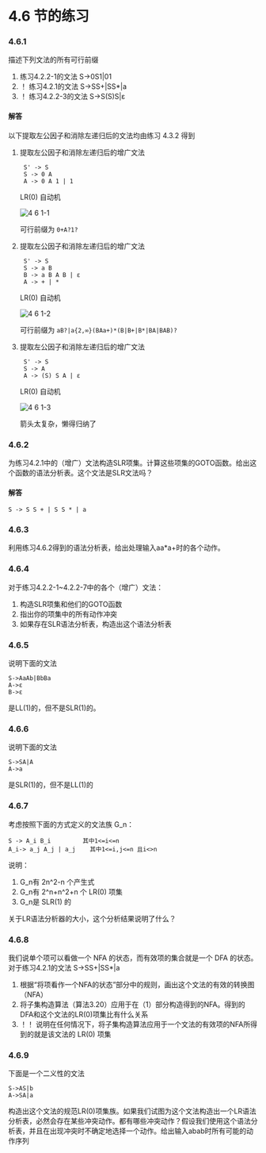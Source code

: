 # 4.6 节的练习

### 4.6.1

描述下列文法的所有可行前缀

1. 练习4.2.2-1的文法 S->0S1|01
2. ！ 练习4.2.1的文法 S->SS+|SS*|a
3. ！ 练习4.2.2-3的文法 S->S(S)S|ε

#### 解答

以下提取左公因子和消除左递归后的文法均由练习 4.3.2 得到

1. 提取左公因子和消除左递归后的增广文法

        S' -> S
        S -> 0 A
        A -> 0 A 1 | 1
        
   LR(0) 自动机
   
   ![4 6 1-1](https://f.cloud.github.com/assets/340282/979418/b5c3a278-0702-11e3-8495-b65e1f588eb5.gif)

   可行前缀为 `0+A?1?`

2. 提取左公因子和消除左递归后的增广文法

        S' -> S
        S -> a B
        B -> a B A B | ε
        A -> + | *
        
   LR(0) 自动机
   
   ![4 6 1-2](https://f.cloud.github.com/assets/340282/979565/cd81716c-0714-11e3-961b-3c4a5bf650ad.gif)

   可行前缀为 `aB?|a{2,∞}(BAa+)*(B|B+|B*|BA|BAB)?`
   
3. 提取左公因子和消除左递归后的增广文法

        S' -> S
        S -> A
        A -> (S) S A | ε
        
   LR(0) 自动机
   
   ![4 6 1-3](https://f.cloud.github.com/assets/340282/979566/da657b9e-0714-11e3-9829-ee64997f2651.gif)

   箭头太复杂，懒得归纳了

### 4.6.2

为练习4.2.1中的（增广）文法构造SLR项集。计算这些项集的GOTO函数。给出这个函数的语法分析表。这个文法是SLR文法吗？

#### 解答

    S -> S S + | S S * | a

### 4.6.3

利用练习4.6.2得到的语法分析表，给出处理输入aa*a+时的各个动作。

### 4.6.4

对于练习4.2.2-1~4.2.2-7中的各个（增广）文法：

1. 构造SLR项集和他们的GOTO函数
2. 指出你的项集中的所有动作冲突
3. 如果存在SLR语法分析表，构造出这个语法分析表

### 4.6.5

说明下面的文法

    S->AaAb|BbBa
    A->ε
    B->ε

是LL(1)的，但不是SLR(1)的。

### 4.6.6

说明下面的文法

    S->SA|A
    A->a

是SLR(1)的，但不是LL(1)的

### 4.6.7

考虑按照下面的方式定义的文法族 G_n：

    S -> A_i B_i         其中1<=i<=n
    A_i-> a_j A_j | a_j    其中1<=i,j<=n 且i<>n
    
说明：

1. G_n有 2n^2-n 个产生式
2. G_n有 2^n+n^2+n 个 LR(0) 项集
3. G_n是 SLR(1) 的

关于LR语法分析器的大小，这个分析结果说明了什么？

### 4.6.8

我们说单个项可以看做一个 NFA 的状态，而有效项的集合就是一个 DFA 的状态。对于练习4.2.1的文法 S->SS+|SS*|a

1. 根据“将项看作一个NFA的状态”部分中的规则，画出这个文法的有效的转换图（NFA）
2. 将子集构造算法（算法3.20）应用于在（1）部分构造得到的NFA。得到的DFA和这个文法的LR(0)项集比有什么关系
3. ！！ 说明在任何情况下，将子集构造算法应用于一个文法的有效项的NFA所得到的就是该文法的 LR(0) 项集

### 4.6.9

下面是一个二义性的文法

    S->AS|b
    A->SA|a

构造出这个文法的规范LR(0)项集族。如果我们试图为这个文法构造出一个LR语法分析表，必然会存在某些冲突动作。都有哪些冲突动作？假设我们使用这个语法分析表，并且在出现冲突时不确定地选择一个动作。给出输入abab时所有可能的动作序列
